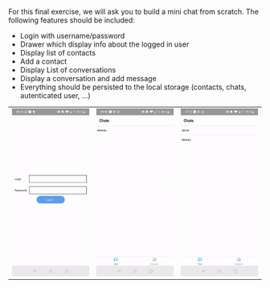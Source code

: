 For this final exercise, we will ask you to build a mini chat from scratch. The following features should be included:

- Login with username/password
- Drawer which display info about the logged in user
- Display list of contacts
- Add a contact
- Display List of conversations
- Display a conversation and add message
- Everything should be persisted to the local storage (contacts, chats, autenticated user, ...)

<table style="width:100%;display:table">
  <tr>
    <td><img src="login.gif" width="300"/></td>
    <td><img src="contacts.gif" width="300"/></td>
    <td><img src="chats.gif" width="300"/></td>
  </tr>
</table>
